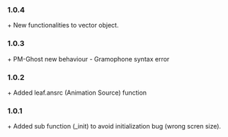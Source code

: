 ### 1.0.4
\+ New functionalities to vector object.

### 1.0.3
\+ PM-Ghost new behaviour
\- Gramophone syntax error

### 1.0.2
\+ Added leaf.ansrc (Animation Source) function

### 1.0.1
\+ Added sub function (_init) to avoid initialization bug (wrong scren size).
